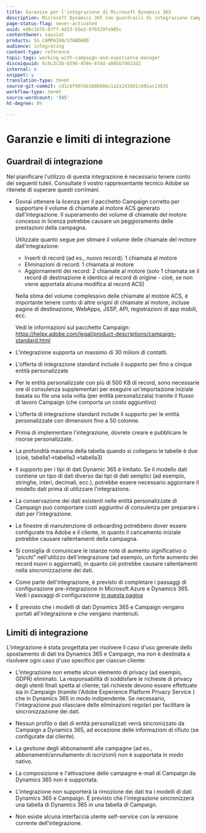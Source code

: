 ```yaml
---
title: Garanzie per l'integrazione di Microsoft Dynamics 365
description: Microsoft Dynamics 365 con guardrails di integrazione Campaign Standard
page-status-flag: never-activated
uuid: ed6c1b76-87f7-4d23-b5e2-0765297a905c
contentOwner: sauviat
products: SG_CAMPAIGN/STANDARD
audience: integrating
content-type: reference
topic-tags: working-with-campaign-and-experience-manager
discoiquuid: 6c0c3c5b-b596-459e-87dd-a06bb7d633d2
internal: n
snippet: y
translation-type: tm+mt
source-git-commit: cd1cbf907eb160b6bbc1a2a2d3dd1c601ac13635
workflow-type: tm+mt
source-wordcount: '585'
ht-degree: 0%

---
```



# Garanzie e limiti di integrazione

## Guardrail di integrazione

Nel pianificare l&#39;utilizzo di questa integrazione è necessario tenere conto dei seguenti tuteli. Consultate il vostro rappresentante tecnico  Adobe se ritenete di superare questi corrimani.

* Dovrai ottenere la licenza per il pacchetto Campaign corretto per supportare il volume di chiamate al motore ACS generato dall&#39;integrazione. Il superamento del volume di chiamate del motore concesso in licenza potrebbe causare un peggioramento delle prestazioni della campagna.

   Utilizzate quanto segue per stimare il volume delle chiamate del motore dall&#39;integrazione:

   * Inserti di record (ad es., nuovo record): 1 chiamata al motore
   * Eliminazioni di record: 1 chiamata al motore
   * Aggiornamenti dei record: 2 chiamate al motore (solo 1 chiamata se il record di destinazione è identico al record di origine - cioè, se non viene apportata alcuna modifica al record ACS)

   Nella stima del volume complessivo delle chiamate al motore ACS, è importante tenere conto di altre origini di chiamate al motore, incluse pagine di destinazione, WebApps, JSSP, API, registrazioni di app mobili, ecc.

   Vedi le informazioni sul pacchetto Campaign: https://helpx.adobe.com/legal/product-descriptions/campaign-standard.html

* L&#39;integrazione supporta un massimo di 30 milioni di contatti.

* L&#39;offerta di integrazione standard include il supporto per fino a cinque entità personalizzate

* Per le entità personalizzate con più di 500 KB di record, sono necessarie ore di consulenza supplementari per eseguire un&#39;importazione iniziale basata su file una sola volta (per entità personalizzata) tramite il flusso di lavoro Campaign (che comporta un costo aggiuntivo)

* L&#39;offerta di integrazione standard include il supporto per le entità personalizzate con dimensioni fino a 50 colonne.

* Prima di implementare l&#39;integrazione, dovrete creare e pubblicare le risorse personalizzate.

* La profondità massima della tabella quando si collegano le tabelle è due (cioè, tabella1->tabella2->tabella3)

* Il supporto per i tipi di dati Dynamic 365 è limitato. Se il modello dati contiene un tipo di dati diverso dai tipi di dati semplici (ad esempio, stringhe, interi, decimali, ecc.), potrebbe essere necessario aggiornare il modello dati prima di utilizzare l&#39;integrazione.

* La conservazione dei dati esistenti nelle entità personalizzate di Campaign può comportare costi aggiuntivi di consulenza per preparare i dati per l&#39;integrazione.

* Le finestre di manutenzione di onboarding potrebbero dover essere configurate tra  Adobe e il cliente, in quanto il caricamento iniziale potrebbe causare rallentamenti della campagna.

* Si consiglia di comunicare le istanze note di aumento significativo o &quot;picchi&quot; nell&#39;utilizzo dell&#39;integrazione (ad esempio, un forte aumento dei record nuovi o aggiornati), in quanto ciò potrebbe causare rallentamenti nella sincronizzazione dei dati.

* Come parte dell&#39;integrazione, è previsto di completare i passaggi di configurazione pre-integrazione in Microsoft Azure e Dynamics 365. Vedi i passaggi di configurazione [in questa pagina](../../integrating/using/configure-microsoft-dynamics-365-for-campaign-integration.md)

* È previsto che i modelli di dati Dynamics 365 e Campaign vengano portati all&#39;integrazione e che vengano mantenuti.

## Limiti di integrazione

L&#39;integrazione è stata progettata per risolvere il caso d&#39;uso generale dello spostamento di dati tra Dynamics 365 e Campaign, ma non è destinata a risolvere ogni caso d&#39;uso specifico per ciascun cliente:

* L&#39;integrazione non emette alcun elemento di privacy (ad esempio, GDPR) eliminato. La responsabilità di soddisfare le richieste di privacy degli utenti finali spetta al cliente; tali richieste devono essere effettuate sia in Campaign (tramite l&#39;Adobe Experience Platform Privacy Service ) che in Dynamics 365 in modo indipendente. Se necessario, l&#39;integrazione può rilasciare delle eliminazioni regolari per facilitare la sincronizzazione dei dati.

* Nessun profilo o dati di entità personalizzati verrà sincronizzato da Campaign a Dynamics 365, ad eccezione delle informazioni di rifiuto (se configurate dal cliente).

* La gestione degli abbonamenti alle campagne (ad es., abbonamenti/annullamento di iscrizioni) non è supportata in modo nativo.

* La composizione e l&#39;attivazione delle campagne e-mail di Campaign da Dynamics 365 non è supportata.

* L&#39;integrazione non supporterà la rimozione dei dati tra i modelli di dati Dynamics 365 e Campaign. È previsto che l&#39;integrazione sincronizzerà una tabella di Dynamics 365 in una tabella di Campaign.

* Non esiste alcuna interfaccia utente self-service con la versione corrente dell&#39;integrazione.
